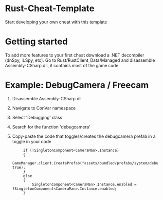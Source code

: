 # Rust-Cheat-Template
Start developing your own cheat with this template

# Getting started
To add more features to your first cheat download a .NET decompiler (dnSpy, ILSpy, etc).
Go to Rust/RustClient_Data/Managed and disassemble Assembly-CSharp.dll, it contains most of the game code.

# Example: DebugCamera / Freecam
1. Disassemble Assembly-CSharp.dll
2. Navigate to ConVar namespace
3. Select 'Debugging' class
4. Search for the function 'debugcamera'
5. Copy-paste the code that toggles/creates the debugcamera prefab in a toggle in your code

			if (!SingletonComponent<CameraMan>.Instance)
			{
				GameManager.client.CreatePrefab("assets/bundled/prefabs/system/debug/debug_camera.prefab", true);
			}
			else
			{
				SingletonComponent<CameraMan>.Instance.enabled = !SingletonComponent<CameraMan>.Instance.enabled;
			}

